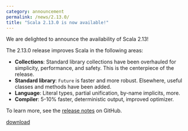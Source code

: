```yaml
---
category: announcement
permalink: /news/2.13.0/
title: "Scala 2.13.0 is now available!"
---
```

We are delighted to announce the availability of Scala 2.13!

The 2.13.0 release improves Scala in the following areas:

* **Collections**: Standard library collections have been overhauled
  for simplicity, performance, and safety. This is the centerpiece
  of the release.
* **Standard library**: `Future` is faster and more robust.
  Elsewhere, useful classes and methods have been added.
* **Language**: Literal types, partial unification, by-name
  implicits, more.
* **Compiler**: 5-10% faster, deterministic output, improved optimizer.

To learn more, see the [release notes](https://github.com/scala/scala/releases/tag/v2.13.0) on GitHub.

[download](https://www.scala-lang.org/download/2.13.0.html)
